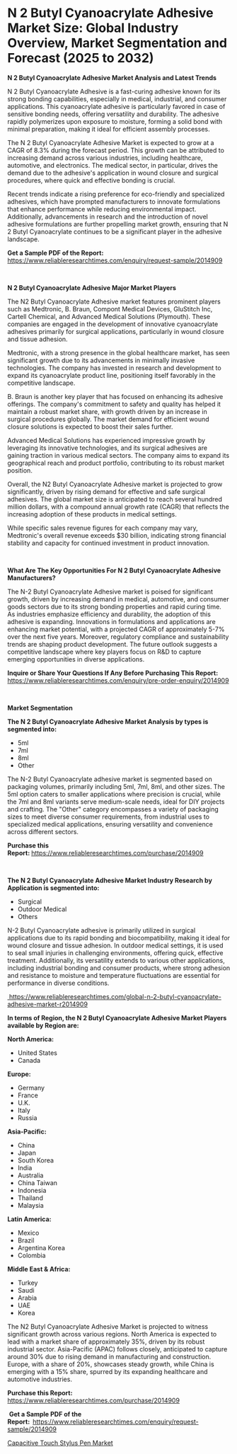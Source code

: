 <p><h1>N 2 Butyl Cyanoacrylate Adhesive Market Size: Global Industry Overview, Market Segmentation and Forecast (2025 to 2032)</h1></p><p><strong>N 2 Butyl Cyanoacrylate Adhesive Market Analysis and Latest Trends</strong></p>
<p><p>N 2 Butyl Cyanoacrylate Adhesive is a fast-curing adhesive known for its strong bonding capabilities, especially in medical, industrial, and consumer applications. This cyanoacrylate adhesive is particularly favored in case of sensitive bonding needs, offering versatility and durability. The adhesive rapidly polymerizes upon exposure to moisture, forming a solid bond with minimal preparation, making it ideal for efficient assembly processes.</p><p>The N 2 Butyl Cyanoacrylate Adhesive Market is expected to grow at a CAGR of 8.3% during the forecast period. This growth can be attributed to increasing demand across various industries, including healthcare, automotive, and electronics. The medical sector, in particular, drives the demand due to the adhesive's application in wound closure and surgical procedures, where quick and effective bonding is crucial.</p><p>Recent trends indicate a rising preference for eco-friendly and specialized adhesives, which have prompted manufacturers to innovate formulations that enhance performance while reducing environmental impact. Additionally, advancements in research and the introduction of novel adhesive formulations are further propelling market growth, ensuring that N 2 Butyl Cyanoacrylate continues to be a significant player in the adhesive landscape.</p></p>
<p><strong>Get a Sample PDF of the Report:&nbsp;</strong> <a href="https://www.reliableresearchtimes.com/enquiry/request-sample/2014909?utm_campaign=2638&utm_medium=2&utm_source=Github&utm_content=ia&utm_term=29032025&utm_id=n-2-butyl-cyanoacrylate-adhesive">https://www.reliableresearchtimes.com/enquiry/request-sample/2014909</a></p>
<p>&nbsp;</p>
<p><strong>N 2 Butyl Cyanoacrylate Adhesive Major Market Players</strong></p>
<p><p>The N2 Butyl Cyanoacrylate Adhesive market features prominent players such as Medtronic, B. Braun, Compont Medical Devices, GluStitch Inc, Cartell Chemical, and Advanced Medical Solutions (Plymouth). These companies are engaged in the development of innovative cyanoacrylate adhesives primarily for surgical applications, particularly in wound closure and tissue adhesion.</p><p>Medtronic, with a strong presence in the global healthcare market, has seen significant growth due to its advancements in minimally invasive technologies. The company has invested in research and development to expand its cyanoacrylate product line, positioning itself favorably in the competitive landscape.</p><p>B. Braun is another key player that has focused on enhancing its adhesive offerings. The company's commitment to safety and quality has helped it maintain a robust market share, with growth driven by an increase in surgical procedures globally. The market demand for efficient wound closure solutions is expected to boost their sales further.</p><p>Advanced Medical Solutions has experienced impressive growth by leveraging its innovative technologies, and its surgical adhesives are gaining traction in various medical sectors. The company aims to expand its geographical reach and product portfolio, contributing to its robust market position.</p><p>Overall, the N2 Butyl Cyanoacrylate Adhesive market is projected to grow significantly, driven by rising demand for effective and safe surgical adhesives. The global market size is anticipated to reach several hundred million dollars, with a compound annual growth rate (CAGR) that reflects the increasing adoption of these products in medical settings.</p><p>While specific sales revenue figures for each company may vary, Medtronic's overall revenue exceeds $30 billion, indicating strong financial stability and capacity for continued investment in product innovation.</p></p>
<p>&nbsp;</p>
<p><strong>What Are The Key Opportunities For N 2 Butyl Cyanoacrylate Adhesive Manufacturers?</strong></p>
<p><p>The N-2 Butyl Cyanoacrylate Adhesive market is poised for significant growth, driven by increasing demand in medical, automotive, and consumer goods sectors due to its strong bonding properties and rapid curing time. As industries emphasize efficiency and durability, the adoption of this adhesive is expanding. Innovations in formulations and applications are enhancing market potential, with a projected CAGR of approximately 5-7% over the next five years. Moreover, regulatory compliance and sustainability trends are shaping product development. The future outlook suggests a competitive landscape where key players focus on R&D to capture emerging opportunities in diverse applications.</p></p>
<p><strong>Inquire or Share Your Questions If Any Before Purchasing This Report:</strong> <a href="https://www.reliableresearchtimes.com/enquiry/pre-order-enquiry/2014909?utm_campaign=2638&utm_medium=2&utm_source=Github&utm_content=ia&utm_term=29032025&utm_id=n-2-butyl-cyanoacrylate-adhesive">https://www.reliableresearchtimes.com/enquiry/pre-order-enquiry/2014909</a></p>
<p>&nbsp;</p>
<p><strong>Market Segmentation</strong></p>
<p><strong>The N 2 Butyl Cyanoacrylate Adhesive Market Analysis by types is segmented into:</strong></p>
<p><ul><li>5ml</li><li>7ml</li><li>8ml</li><li>Other</li></ul></p>
<p><p>The N-2 Butyl Cyanoacrylate adhesive market is segmented based on packaging volumes, primarily including 5ml, 7ml, 8ml, and other sizes. The 5ml option caters to smaller applications where precision is crucial, while the 7ml and 8ml variants serve medium-scale needs, ideal for DIY projects and crafting. The "Other" category encompasses a variety of packaging sizes to meet diverse consumer requirements, from industrial uses to specialized medical applications, ensuring versatility and convenience across different sectors.</p></p>
<p><strong>Purchase this Report:&nbsp;</strong><a href="https://www.reliableresearchtimes.com/purchase/2014909?utm_campaign=2638&utm_medium=2&utm_source=Github&utm_content=ia&utm_term=29032025&utm_id=n-2-butyl-cyanoacrylate-adhesive">https://www.reliableresearchtimes.com/purchase/2014909</a></p>
<p>&nbsp;</p>
<p><strong>The N 2 Butyl Cyanoacrylate Adhesive Market Industry Research by Application is segmented into:</strong></p>
<p><ul><li>Surgical</li><li>Outdoor Medical</li><li>Others</li></ul></p>
<p><p>N-2 Butyl Cyanoacrylate adhesive is primarily utilized in surgical applications due to its rapid bonding and biocompatibility, making it ideal for wound closure and tissue adhesion. In outdoor medical settings, it is used to seal small injuries in challenging environments, offering quick, effective treatment. Additionally, its versatility extends to various other applications, including industrial bonding and consumer products, where strong adhesion and resistance to moisture and temperature fluctuations are essential for performance in diverse conditions.</p></p>
<p><a href="https://www.reliableresearchtimes.com/global-n-2-butyl-cyanoacrylate-adhesive-market-r2014909?utm_campaign=2638&utm_medium=2&utm_source=Github&utm_content=ia&utm_term=29032025&utm_id=n-2-butyl-cyanoacrylate-adhesive">&nbsp;https://www.reliableresearchtimes.com/global-n-2-butyl-cyanoacrylate-adhesive-market-r2014909</a></p>
<p><strong>In terms of Region, the N 2 Butyl Cyanoacrylate Adhesive Market Players available by Region are:</strong></p>
<p>
    <p> <strong> North America: </strong>
        <ul>
            <li>United States</li>
            <li>Canada</li>
        </ul>
        </p> 
    <p> <strong> Europe: </strong>
        <ul>
            <li>Germany</li>
            <li>France</li>
            <li>U.K.</li>
            <li>Italy</li>
            <li>Russia</li>
        </ul>
        </p> 
    <p> <strong> Asia-Pacific: </strong>
        <ul>
            <li>China</li>
            <li>Japan</li>
            <li>South Korea</li>
            <li>India</li>
            <li>Australia</li>
            <li>China Taiwan</li>
            <li>Indonesia</li>
            <li>Thailand</li>
            <li>Malaysia</li>
        </ul>
        </p> 
    <p> <strong> Latin America: </strong>
        <ul>
            <li>Mexico</li>
            <li>Brazil</li>
            <li>Argentina Korea</li>
            <li>Colombia</li>
        </ul>
        </p> 
    <p> <strong> Middle East & Africa: </strong>
        <ul>
            <li>Turkey</li>
            <li>Saudi</li>
            <li>Arabia</li>
            <li>UAE</li>
            <li>Korea</li>
        </ul>
    </p>
    </p>
<p><p>The N2 Butyl Cyanoacrylate Adhesive Market is projected to witness significant growth across various regions. North America is expected to lead with a market share of approximately 35%, driven by its robust industrial sector. Asia-Pacific (APAC) follows closely, anticipated to capture around 30% due to rising demand in manufacturing and construction. Europe, with a share of 20%, showcases steady growth, while China is emerging with a 15% share, spurred by its expanding healthcare and automotive industries.</p></p>
<p><strong>Purchase this Report: </strong><a href="https://www.reliableresearchtimes.com/purchase/2014909?utm_campaign=2638&utm_medium=2&utm_source=Github&utm_content=ia&utm_term=29032025&utm_id=n-2-butyl-cyanoacrylate-adhesive">https://www.reliableresearchtimes.com/purchase/2014909</a></p>
<p>&nbsp;<strong>Get a Sample PDF of the Report:&nbsp;&nbsp;</strong><a href="https://www.reliableresearchtimes.com/enquiry/request-sample/2014909?utm_campaign=2638&utm_medium=2&utm_source=Github&utm_content=ia&utm_term=29032025&utm_id=n-2-butyl-cyanoacrylate-adhesive">https://www.reliableresearchtimes.com/enquiry/request-sample/2014909</a></p>
<p><strong></strong></p>
<p><p><a href="https://github.com/waverlyam689/Market-Research-Report-List-1/blob/main/capacitive-touch-stylus-pen-market.md?utm_campaign=2638&utm_medium=2&utm_source=Github&utm_content=ia&utm_term=29032025&utm_id=n-2-butyl-cyanoacrylate-adhesive">Capacitive Touch Stylus Pen Market</a></p></p>